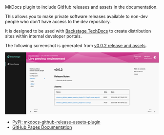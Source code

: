 MkDocs plugin to include GitHub releases and assets in the documentation.

This allows you to make private software releases available to non-dev people who don't have access to the dev repository.

It is designed to be used with [Backstage TechDocs](https://backstage.io/docs/features/techdocs/) to create distribution sites within internal developer portals.

The following screenshot is generated from [v0.0.2 release and assets](https://github.com/yaegashi/mkdocs-github-release-assets-plugin/releases/tag/v0.0.2).

![](assets/ss1.png)

- [PyPI: mkdocs-github-release-assets-plugin](https://pypi.org/project/mkdocs-github-release-assets-plugin/)
- [GitHub Pages Documentation](https://yaegashi.github.io/mkdocs-github-release-assets-plugin/)
